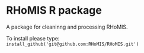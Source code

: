 # RHoMIS R package

A package for cleaninng and processing RHoMIS.

To install please type:
`install_github('git@github.com:RHoMIS/RHoMIS.git')`

